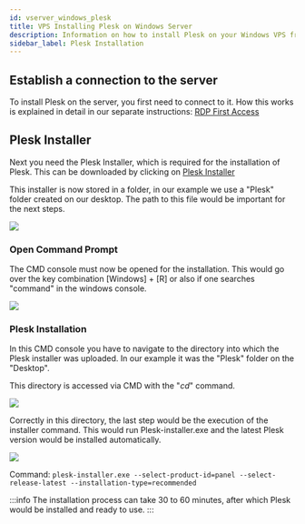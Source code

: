```yaml
---
id: vserver_windows_plesk
title: VPS Installing Plesk on Windows Server
description: Information on how to install Plesk on your Windows VPS from ZAP-Hosting - ZAP-Hosting.com documentation
sidebar_label: Plesk Installation
---
```


## Establish a connection to the server

To install Plesk on the server, you first need to connect to it. How this works is explained in detail in our separate instructions: [RDP First Access](https://docs.zap-hosting.com/docs/en/vserver_windows_userdp/#-remotedesktopverbindung)

## Plesk Installer 

Next you need the Plesk Installer, which is required for the installation of Plesk. This can be downloaded by clicking on  [Plesk Installer](https://installer-win.plesk.com/plesk-installer.exe)

This installer is now stored in a folder, in our example we use a "Plesk" folder created on our desktop. The path to this file would be important for the next steps.

![](https://user-images.githubusercontent.com/61839701/166202787-3ce5f5bd-ab1d-4d72-9316-703136e92f18.png)

### Open Command Prompt

The CMD console must now be opened for the installation.
This would go over the key combination [Windows] + [R] or also if one searches "command" in the windows console. 

![](https://user-images.githubusercontent.com/61839701/166202804-694e3d29-dc3c-4963-9d3d-2c1abf5c1784.png)

### Plesk Installation

In this CMD console you have to navigate to the directory into which the Plesk installer was uploaded. In our example it was the "Plesk" folder on the "Desktop".

This directory is accessed via CMD with the "*cd*" command.

![](https://user-images.githubusercontent.com/61839701/166202847-222f8fb2-a776-4d53-ae5d-77470eb184a7.png)

Correctly in this directory, the last step would be the execution of the installer command. This would run Plesk-installer.exe and the latest Plesk version would be installed automatically.

![](https://user-images.githubusercontent.com/61839701/166202878-f14baaa5-0405-40b3-ab5b-ac4d49bf76a8.png)

Command: `plesk-installer.exe --select-product-id=panel --select-release-latest --installation-type=recommended`

:::info
The installation process can take 30 to 60 minutes, after which Plesk would be installed and ready to use.
:::
